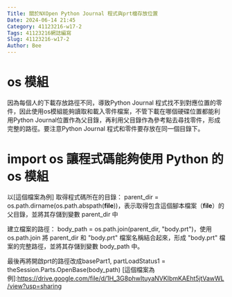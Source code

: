 ```yaml
---
Title: 關於NXOpen Python Journal 程式與prt檔存放位置
Date: 2024-06-14 21:45
Category: 41123216-w17-2
Tags: 41123216網誌編寫
Slug: 41123216-w17-2
Author: Bee
---
```




<!-- PELICAN_END_SUMMARY -->

# os 模組
因為每個人的下載存放路徑不同，導致Python Journal 程式找不到對應位置的零件，因此使用os模組能夠讀取和載入零件檔案，不管下載在哪個硬碟位置都能利用Python Journal位置作為父目錄，再利用父目錄作為參考點去尋找零件，形成完整的路徑。要注意Python Journal 程式和零件要存放在同一個目錄下。

# import os 讓程式碼能夠使用 Python 的 os 模組
以[這個檔案為例]
取得程式碼所在的目錄：
parent_dir = os.path.dirname(os.path.abspath(__file__))，表示取得包含這個腳本檔案（__file__）的父目錄，並將其存儲到變數 parent_dir 中

建立檔案的路徑：
body_path = os.path.join(parent_dir, "body.prt")，使用 os.path.join 將 parent_dir 和 "body.prt" 檔案名稱結合起來，形成 "body.prt" 檔案的完整路徑，並將其存儲到變數 body_path 中。

最後再將開啟prt的路徑改成basePart1, partLoadStatus1 = theSession.Parts.OpenBase(body_path)
[這個檔案為例]:https://drive.google.com/file/d/1H_3G8phwItuyaNVKIbmKAEht5jtVawWL/view?usp=sharing